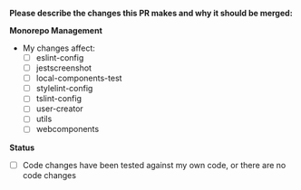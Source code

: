 **Please describe the changes this PR makes and why it should be merged:**

**Monorepo Management**

- My changes affect:
  - [ ] eslint-config
  - [ ] jestscreenshot
  - [ ] local-components-test
  - [ ] stylelint-config
  - [ ] tslint-config
  - [ ] user-creator
  - [ ] utils
  - [ ] webcomponents

**Status**

- [ ] Code changes have been tested against my own code, or there are no code changes
